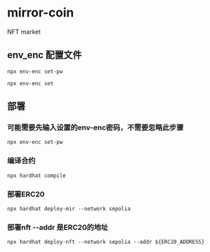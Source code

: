 # mirror-coin
NFT market


## env_enc 配置文件

`npx env-enc set-pw`

`npx env-enc set`


## 部署

### 可能需要先输入设置的env-enc密码，不需要忽略此步骤
`npx env-enc set-pw`

### 编译合约
`npx hardhat compile`

### 部署ERC20
`npx hardhat deploy-mir --network sepolia`

### 部署nft  --addr 是ERC20的地址
`npx hardhat deploy-nft --network sepolia --addr ${ERC20_ADDRESS}`
